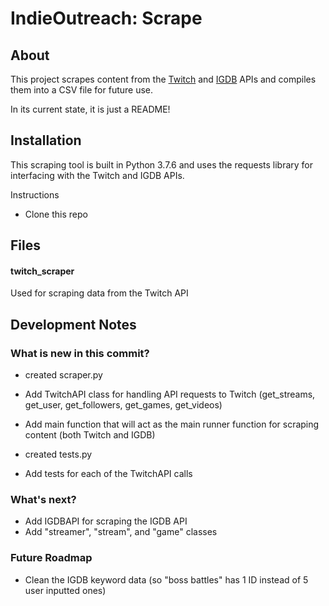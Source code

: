 # IndieOutreach: Scrape

## About
This project scrapes content from the [Twitch](https://dev.twitch.tv/docs/api/reference#get-streams) and [IGDB](https://api-docs.igdb.com/?shell#age-rating) APIs and compiles them into a CSV file for future use.

In its current state, it is just a README!


## Installation
This scraping tool is built in Python 3.7.6 and uses the requests library for interfacing with the Twitch and IGDB APIs.

Instructions
 - Clone this repo


## Files

#### twitch_scraper
Used for scraping data from the Twitch API

## Development Notes

### What is new in this commit?
 - created scraper.py
  - Add TwitchAPI class for handling API requests to Twitch (get_streams, get_user, get_followers, get_games, get_videos)
  - Add main function that will act as the main runner function for scraping content (both Twitch and IGDB)

 - created tests.py
  - Add tests for each of the TwitchAPI calls

### What's next?
 - Add IGDBAPI for scraping the IGDB API
 - Add "streamer", "stream", and "game" classes

### Future Roadmap
 - Clean the IGDB keyword data (so "boss battles" has 1 ID instead of 5 user inputted ones)
